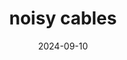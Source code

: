 ---
date: 2024-09-10
title: noisy cables
alt: noisy cables
layout: graph-cables
cablesUrl: https://cables.gl/edit/0v1TXn
---